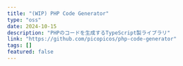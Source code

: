 ```yaml
---
title: "(WIP) PHP Code Generator"
type: "oss"
date: 2024-10-15
description: "PHPのコードを生成するTypeScript製ライブラリ"
link: "https://github.com/picopicos/php-code-generator"
tags: []
featured: false
---
```

